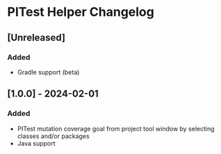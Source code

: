<!-- Keep a Changelog guide -> https://keepachangelog.com -->

# PITest Helper Changelog

## [Unreleased]
### Added
- Gradle support (beta)

## [1.0.0] - 2024-02-01

### Added

- PITest mutation coverage goal from project tool window by selecting classes and/or packages
- Java support

